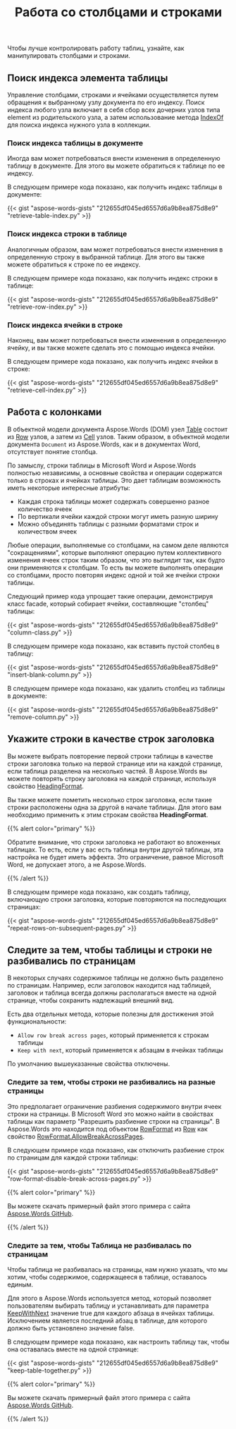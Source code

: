 ﻿---
title: Работа со столбцами и строками
second_title: Aspose.Words для Python via .NET
articleTitle: Работа со столбцами и строками
linktitle: Работа со столбцами и строками
description: "Работа с частями таблицы – строками, столбцами и ячейками с помощью Python. Укажите строку заголовка Python."
type: docs
weight: 30
url: /ru/python-net/working-with-columns-and-rows/
timestamp: 2024-01-27-14-07-04
---

Чтобы лучше контролировать работу таблиц, узнайте, как манипулировать столбцами и строками.

## Поиск индекса элемента таблицы

Управление столбцами, строками и ячейками осуществляется путем обращения к выбранному узлу документа по его индексу. Поиск индекса любого узла включает в себя сбор всех дочерних узлов типа element из родительского узла, а затем использование метода [IndexOf](https://reference.aspose.com/words/python-net/aspose.words/nodecollection/index_of/) для поиска индекса нужного узла в коллекции.

### Поиск индекса таблицы в документе

Иногда вам может потребоваться внести изменения в определенную таблицу в документе. Для этого вы можете обратиться к таблице по ее индексу.

В следующем примере кода показано, как получить индекс таблицы в документе:

{{< gist "aspose-words-gists" "212655df045ed6557d6a9b8ea875d8e9" "retrieve-table-index.py" >}}

### Поиск индекса строки в таблице

Аналогичным образом, вам может потребоваться внести изменения в определенную строку в выбранной таблице. Для этого вы также можете обратиться к строке по ее индексу.

В следующем примере кода показано, как получить индекс строки в таблице:

{{< gist "aspose-words-gists" "212655df045ed6557d6a9b8ea875d8e9" "retrieve-row-index.py" >}}

### Поиск индекса ячейки в строке

Наконец, вам может потребоваться внести изменения в определенную ячейку, и вы также можете сделать это с помощью индекса ячейки.

В следующем примере кода показано, как получить индекс ячейки в строке:

{{< gist "aspose-words-gists" "212655df045ed6557d6a9b8ea875d8e9" "retrieve-cell-index.py" >}}

## Работа с колонками

В объектной модели документа Aspose.Words (DOM) узел [Table](https://reference.aspose.com/words/python-net/aspose.words.tables/table/) состоит из [Row](https://reference.aspose.com/words/python-net/aspose.words.tables/row/) узлов, а затем из [Cell](https://reference.aspose.com/words/python-net/aspose.words.tables/cell/) узлов. Таким образом, в объектной модели документа `Document` из Aspose.Words, как и в документах Word, отсутствует понятие столбца.

По замыслу, строки таблицы в Microsoft Word и Aspose.Words полностью независимы, а основные свойства и операции содержатся только в строках и ячейках таблицы. Это дает таблицам возможность иметь некоторые интересные атрибуты:

- Каждая строка таблицы может содержать совершенно разное количество ячеек
- По вертикали ячейки каждой строки могут иметь разную ширину
- Можно объединять таблицы с разными форматами строк и количеством ячеек

Любые операции, выполняемые со столбцами, на самом деле являются "сокращениями", которые выполняют операцию путем коллективного изменения ячеек строк таким образом, что это выглядит так, как будто они применяются к столбцам. То есть вы можете выполнять операции со столбцами, просто повторяя индекс одной и той же ячейки строки таблицы.

Следующий пример кода упрощает такие операции, демонстрируя класс facade, который собирает ячейки, составляющие "столбец" таблицы:

{{< gist "aspose-words-gists" "212655df045ed6557d6a9b8ea875d8e9" "column-class.py" >}}

В следующем примере кода показано, как вставить пустой столбец в таблицу:

{{< gist "aspose-words-gists" "212655df045ed6557d6a9b8ea875d8e9" "insert-blank-column.py" >}}

В следующем примере кода показано, как удалить столбец из таблицы в документе:

{{< gist "aspose-words-gists" "212655df045ed6557d6a9b8ea875d8e9" "remove-column.py" >}}

## Укажите строки в качестве строк заголовка

Вы можете выбрать повторение первой строки таблицы в качестве строки заголовка только на первой странице или на каждой странице, если таблица разделена на несколько частей. В Aspose.Words вы можете повторять строку заголовка на каждой странице, используя свойство [HeadingFormat](https://reference.aspose.com/words/python-net/aspose.words.tables/rowformat/heading_format/).

Вы также можете пометить несколько строк заголовка, если такие строки расположены одна за другой в начале таблицы. Для этого вам необходимо применить к этим строкам свойства **HeadingFormat**.

{{% alert color="primary" %}}

Обратите внимание, что строки заголовка не работают во вложенных таблицах. То есть, если у вас есть таблица внутри другой таблицы, эта настройка не будет иметь эффекта. Это ограничение, равное Microsoft Word, не допускает этого, а не Aspose.Words.

{{% /alert %}}

В следующем примере кода показано, как создать таблицу, включающую строки заголовка, которые повторяются на последующих страницах:

{{< gist "aspose-words-gists" "212655df045ed6557d6a9b8ea875d8e9" "repeat-rows-on-subsequent-pages.py" >}}

## Следите за тем, чтобы таблицы и строки не разбивались по страницам

В некоторых случаях содержимое таблицы не должно быть разделено по страницам. Например, если заголовок находится над таблицей, заголовок и таблица всегда должны располагаться вместе на одной странице, чтобы сохранить надлежащий внешний вид.

Есть два отдельных метода, которые полезны для достижения этой функциональности:

- `Allow row break across pages`, который применяется к строкам таблицы
- `Keep with next`, который применяется к абзацам в ячейках таблицы

По умолчанию вышеуказанные свойства отключены.

### Следите за тем, чтобы строки не разбивались на разные страницы

Это предполагает ограничение разбиения содержимого внутри ячеек строки на страницы. В Microsoft Word это можно найти в свойствах таблицы как параметр "Разрешить разбиение строки на страницы". В Aspose.Words это находится под объектом [RowFormat](https://reference.aspose.com/words/python-net/aspose.words.tables/rowformat/) из [Row](https://reference.aspose.com/words/python-net/aspose.words.tables/row/) как свойство [RowFormat.AllowBreakAcrossPages](https://reference.aspose.com/words/python-net/aspose.words.tables/rowformat/allow_break_across_pages/).

В следующем примере кода показано, как отключить разбиение строк по страницам для каждой строки таблицы:

{{< gist "aspose-words-gists" "212655df045ed6557d6a9b8ea875d8e9" "row-format-disable-break-across-pages.py" >}}

{{% alert color="primary" %}}

Вы можете скачать примерный файл этого примера с сайта [Aspose.Words GitHub](https://github.com/aspose-words/Aspose.Words-for-Python-via-.NET/blob/master/Examples/Data/Table%20spanning%20two%20pages.docx).

{{% /alert %}}

### Следите за тем, чтобы Таблица не разбивалась по страницам

Чтобы таблица не разбивалась на страницы, нам нужно указать, что мы хотим, чтобы содержимое, содержащееся в таблице, оставалось единым.

Для этого в Aspose.Words используется метод, который позволяет пользователям выбирать таблицу и устанавливать для параметра [KeepWithNext](https://reference.aspose.com/words/python-net/aspose.words/paragraphformat/keep_with_next/) значение true для каждого абзаца в ячейках таблицы. Исключением является последний абзац в таблице, для которого должно быть установлено значение false.

В следующем примере кода показано, как настроить таблицу так, чтобы она оставалась вместе на одной странице:

{{< gist "aspose-words-gists" "212655df045ed6557d6a9b8ea875d8e9" "keep-table-together.py" >}}

{{% alert color="primary" %}}

Вы можете скачать примерный файл этого примера с сайта [Aspose.Words GitHub](https://github.com/aspose-words/Aspose.Words-for-Python-via-.NET/blob/master/Examples/Data/Table%20spanning%20two%20pages.docx).

{{% /alert %}}
